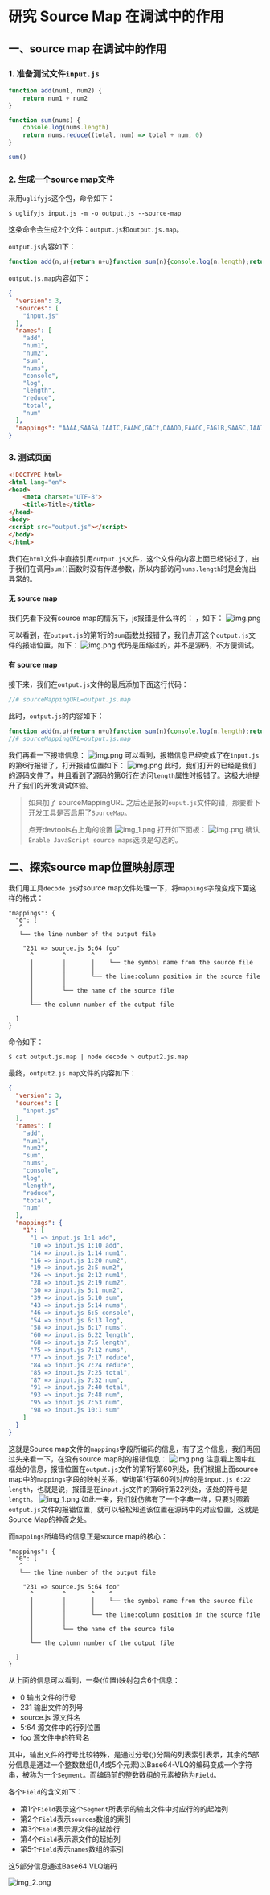 # 研究 Source Map 在调试中的作用

## 一、source map 在调试中的作用

### 1. 准备测试文件`input.js`
```js
function add(num1, num2) {
    return num1 + num2
}

function sum(nums) {
    console.log(nums.length)
    return nums.reduce((total, num) => total + num, 0)
}

sum()
```

### 2. 生成一个source map文件
采用`uglifyjs`这个包，命令如下：
```shell
$ uglifyjs input.js -m -o output.js --source-map
```
这条命令会生成2个文件：`output.js`和`output.js.map`。

`output.js`内容如下：
```js
function add(n,u){return n+u}function sum(n){console.log(n.length);return n.reduce((n,u)=>n+u,0)}sum();
```

`output.js.map`内容如下：
```json
{
  "version": 3,
  "sources": [
    "input.js"
  ],
  "names": [
    "add",
    "num1",
    "num2",
    "sum",
    "nums",
    "console",
    "log",
    "length",
    "reduce",
    "total",
    "num"
  ],
  "mappings": "AAAA,SAASA,IAAIC,EAAMC,GACf,OAAOD,EAAOC,EAGlB,SAASC,IAAIC,GACTC,QAAQC,IAAIF,EAAKG,QACjB,OAAOH,EAAKI,OAAO,CAACC,EAAOC,IAAQD,EAAQC,EAAK,GAGpDP"
}
```

### 3. 测试页面
```html
<!DOCTYPE html>
<html lang="en">
<head>
    <meta charset="UTF-8">
    <title>Title</title>
</head>
<body>
<script src="output.js"></script>
</body>
</html>
```
我们在`html`文件中直接引用`output.js`文件，这个文件的内容上面已经说过了，由于我们在调用`sum()`函数时没有传递参数，所以内部访问`nums.length`时是会抛出异常的。

#### 无 source map
我们先看下没有source map的情况下，js报错是什么样的：
，如下：
![img.png](assets/throw-error-output1.png)

可以看到，在`output.js`的第1行的`sum`函数处报错了，我们点开这个`output.js`文件的报错位置，如下：
![img.png](assets/throw-error-output2.png)
代码是压缩过的，并不是源码，不方便调试。

#### 有 source map
接下来，我们在`output.js`文件的最后添加下面这行代码：
```js
//# sourceMappingURL=output.js.map
```
此时，`output.js`的内容如下：
```js
function add(n,u){return n+u}function sum(n){console.log(n.length);return n.reduce((n,u)=>n+u,0)}sum();
//# sourceMappingURL=output.js.map
```
我们再看一下报错信息：
![img.png](assets/throw-error-input1.png)
可以看到，报错信息已经变成了在`input.js`的第6行报错了，打开报错位置如下：
![img.png](assets/throw-error-input2.png)
此时，我们打开的已经是我们的源码文件了，并且看到了源码的第6行在访问`length`属性时报错了。这极大地提升了我们的开发调试体验。

> 如果加了 sourceMappingURL 之后还是报的`ouput.js`文件的错，那要看下开发工具是否启用了`SourceMap`。
> 
> 点开devtools右上角的设置
> ![img_1.png](assets/setting.png)
> 打开如下面板：
> ![img.png](assets/sourcemap-switch.png)
> 确认`Enable JavaScript source maps`选项是勾选的。


## 二、探索source map位置映射原理

我们用工具`decode.js`对source map文件处理一下，将`mappings`字段变成下面这样的格式：
```
"mappings": {
  "0": [
   ^
   └── the line number of the output file

    "231 => source.js 5:64 foo"
      ^        ^       ^    ^
      │        │       │    └── the symbol name from the source file
      │        │       │
      │        │       └── the line:column position in the source file
      │        │
      │        └── the name of the source file
      │
      └── the column number of the output file

  ]
}
```

命令如下：
```shell
$ cat output.js.map | node decode > output2.js.map
```

最终，`output2.js.map`文件的内容如下：
```json
{
  "version": 3,
  "sources": [
    "input.js"
  ],
  "names": [
    "add",
    "num1",
    "num2",
    "sum",
    "nums",
    "console",
    "log",
    "length",
    "reduce",
    "total",
    "num"
  ],
  "mappings": {
    "1": [
      "1 => input.js 1:1 add",
      "10 => input.js 1:10 add",
      "14 => input.js 1:14 num1",
      "16 => input.js 1:20 num2",
      "19 => input.js 2:5 num2",
      "26 => input.js 2:12 num1",
      "28 => input.js 2:19 num2",
      "30 => input.js 5:1 num2",
      "39 => input.js 5:10 sum",
      "43 => input.js 5:14 nums",
      "46 => input.js 6:5 console",
      "54 => input.js 6:13 log",
      "58 => input.js 6:17 nums",
      "60 => input.js 6:22 length",
      "68 => input.js 7:5 length",
      "75 => input.js 7:12 nums",
      "77 => input.js 7:17 reduce",
      "84 => input.js 7:24 reduce",
      "85 => input.js 7:25 total",
      "87 => input.js 7:32 num",
      "91 => input.js 7:40 total",
      "93 => input.js 7:48 num",
      "95 => input.js 7:53 num",
      "98 => input.js 10:1 sum"
    ]
  }
}
```
这就是Source map文件的`mappings`字段所编码的信息，有了这个信息，我们再回过头来看一下，在没有source map时的报错信息：
![img.png](img.png)
注意看上图中红框处的信息，报错位置在`output.js`文件的第1行第60列处，我们根据上面source map中的`mappings`字段的映射关系，查询第1行第60列对应的是`input.js 6:22 length`，也就是说，报错是在`input.js`文件的第6行第22列处，该处的符号是`length`。
![img_1.png](img_1.png)
如此一来，我们就仿佛有了一个字典一样，只要对照着`output.js`文件的报错位置，就可以轻松知道该位置在源码中的对应位置，这就是Source Map的神奇之处。

而`mappings`所编码的信息正是source map的核心：
```
"mappings": {
  "0": [
   ^
   └── the line number of the output file

    "231 => source.js 5:64 foo"
      ^        ^       ^    ^
      │        │       │    └── the symbol name from the source file
      │        │       │
      │        │       └── the line:column position in the source file
      │        │
      │        └── the name of the source file
      │
      └── the column number of the output file

  ]
}
```
从上面的信息可以看到，一条(位置)映射包含6个信息：
- 0 输出文件的行号
- 231 输出文件的列号
- source.js 源文件名
- 5:64 源文件中的行列位置
- foo 源文件中的符号名

其中，输出文件的行号比较特殊，是通过分号(;)分隔的列表索引表示，其余的5部分信息是通过一个整数数组(1,4或5个元素)以Base64-VLQ的编码变成一个字符串，被称为一个`Segment`。而编码前的整数数组的元素被称为`Field`。

各个`Field`的含义如下：

- 第1个`Field`表示这个`Segment`所表示的输出文件中对应行的的起始列
- 第2个`Field`表示`sources`数组的索引
- 第3个`Field`表示源文件的起始行
- 第4个`Field`表示源文件的起始列
- 第5个`Field`表示`names`数组的索引

这5部分信息通过Base64 VLQ编码

![img_2.png](img_2.png)
